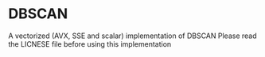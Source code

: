 # DBSCAN
A vectorized (AVX, SSE and scalar) implementation of DBSCAN
Please read the LICNESE file before using this implementation